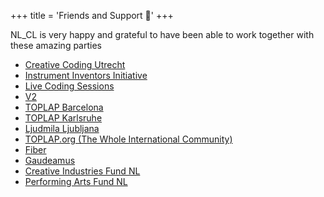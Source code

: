 +++
title = 'Friends and Support 👫'
+++

NL_CL is very happy and grateful to have been able to work together with these amazing parties

- [Creative Coding Utrecht](https://creativecodingutrecht.nl/")
- [Instrument Inventors Initiative](https://instrumentinventors.org/")
- [Live Coding Sessions](https://livecodingsessions.nl/")
- [V2](https://v2.nl/")
- [TOPLAP Barcelona](https://toplap.cat/")
- [TOPLAP Karlsruhe](https://toplap-ka.de/")
- [Ljudmila Ljubljana](https://www.culture.si/en/Ljudmila_Art_and_Science_Laboratory")
- [TOPLAP.org (The Whole International Community)](https://toplap.org)
- [Fiber](https://www.fiber-space.nl/")
- [Gaudeamus](https://gaudeamus.nl/")
- [Creative Industries Fund NL](https://www.stimuleringsfonds.nl/")
- [Performing Arts Fund NL](https://fondspodiumkunsten.nl/")